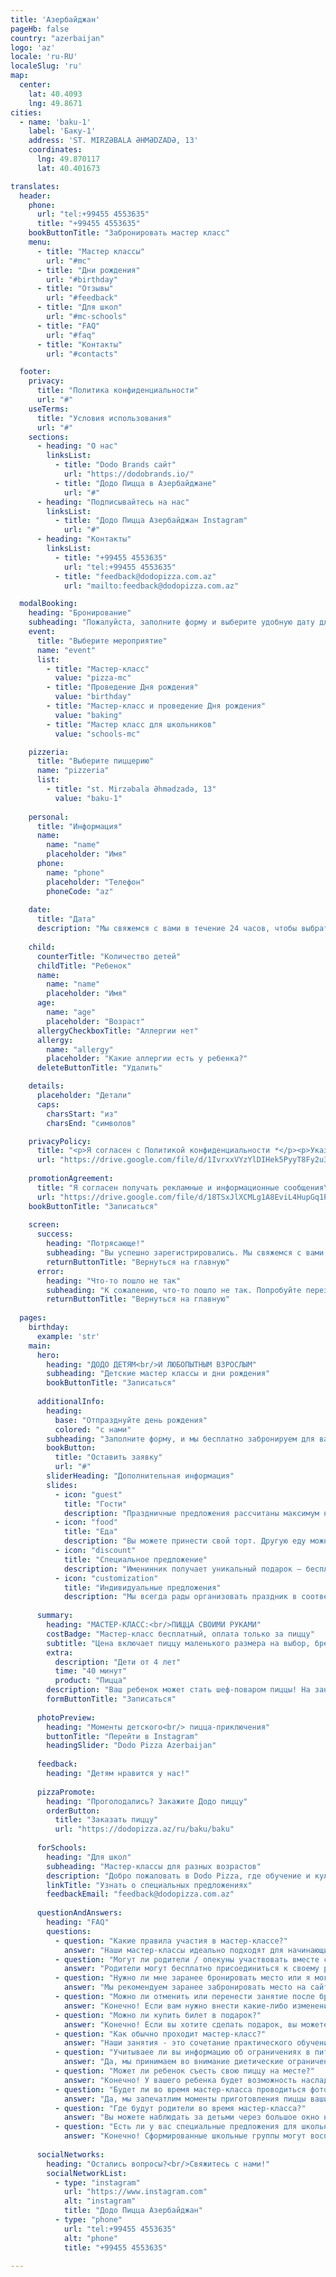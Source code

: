 ```yaml
---
title: 'Азербайджан'
pageHb: false
country: "azerbaijan"
logo: 'az'
locale: 'ru-RU'
localeSlug: 'ru'
map:
  center:
    lat: 40.4093
    lng: 49.8671
cities:
  - name: 'baku-1'
    label: 'Баку-1'
    address: 'ST. MIRZƏBALA ƏHMƏDZADƏ, 13'
    coordinates:
      lng: 49.870117
      lat: 40.401673

translates:
  header:
    phone:
      url: "tel:+99455 4553635"
      title: "+99455 4553635"
    bookButtonTitle: "Забронировать мастер класс"
    menu:
      - title: "Мастер классы"
        url: "#mc"
      - title: "Дни рождения"
        url: "#birthday"
      - title: "Отзывы"
        url: "#feedback"
      - title: "Для школ"
        url: "#mc-schools"
      - title: "FAQ"
        url: "#faq"
      - title: "Контакты"
        url: "#contacts"

  footer:
    privacy:
      title: "Политика конфиденциальности"
      url: "#"
    useTerms:
      title: "Условия использования"
      url: "#"
    sections:
      - heading: "О нас"
        linksList:
          - title: "Dodo Brands сайт"
            url: "https://dodobrands.io/"
          - title: "Додо Пицца в Азербайджане"
            url: "#"
      - heading: "Подписывайтесь на нас"
        linksList:
          - title: "Додо Пицца Азербайджан Instagram"
            url: "#"
      - heading: "Контакты"
        linksList:
          - title: "+99455 4553635"
            url: "tel:+99455 4553635"
          - title: "feedback@dodopizza.com.az"
            url: "mailto:feedback@dodopizza.com.az"

  modalBooking:
    heading: "Бронирование"
    subheading: "Пожалуйста, заполните форму и выберите удобную дату для участия."
    event:
      title: "Выберите мероприятие"
      name: "event"
      list:
        - title: "Мастер-класс"
          value: "pizza-mc"
        - title: "Проведение Дня рождения"
          value: "birthday"
        - title: "Мастер-класс и проведение Дня рождения"
          value: "baking"
        - title: "Мастер класс для школьников"
          value: "schools-mc"          

    pizzeria:
      title: "Выберите пиццерию"
      name: "pizzeria"
      list:
        - title: "st. Mirzəbala Əhmədzadə, 13"
          value: "baku-1"
          
    personal:
      title: "Информация"
      name:
        name: "name"
        placeholder: "Имя"
      phone:
        name: "phone"
        placeholder: "Телефон"
        phoneCode: "az"
        
    date:
      title: "Дата"
      description: "Мы свяжемся с вами в течение 24 часов, чтобы выбрать дату и время вашего визита."
      
    child:
      counterTitle: "Количество детей"
      childTitle: "Ребенок"
      name:
        name: "name"
        placeholder: "Имя"
      age:
        name: "age"
        placeholder: "Возраст"
      allergyCheckboxTitle: "Аллергии нет"
      allergy:
        name: "allergy"
        placeholder: "Какие аллергии есть у ребенка?"
      deleteButtonTitle: "Удалить"      

    details:
      placeholder: "Детали"
      caps:
        charsStart: "из"
        charsEnd: "символов"

    privacyPolicy:
      title: "<p>Я согласен с Политикой конфиденциальности *</p><p>Указанные вами персональные данные могут обрабатываться (сбор, систематизация, накопление, хранение, обновление, модификация, использование, обезличивание, уничтожение, передача) компанией Capian Pizza MMC (далее - Оператор) и другими третьими лицами, привлеченными Оператором в соответствии с Политикой конфиденциальности.</p>"
      url: "https://drive.google.com/file/d/1IvrxxVYzYlDIHek5PyyT8Fy2u3N1nBP-/view"
    
    promotionAgreement:
      title: "Я согласен получать рекламные и информационные сообщения\n от Capian Pizza MMC по каналам связи (SMS, push, электронная почта и т.д.)"
      url: "https://drive.google.com/file/d/18TSxJlXCMLg1A8EviL4HupGq1PynT_4s/view"
    bookButtonTitle: "Записаться"
    
    screen:
      success:
        heading: "Потрясающе!"
        subheading: "Вы успешно зарегистрировались. Мы свяжемся с вами в течение 24 часов, чтобы выбрать дату и время вашего визита."
        returnButtonTitle: "Вернуться на главную"
      error:
        heading: "Что-то пошло не так"
        subheading: "К сожалению, что-то пошло не так. Попробуйте перезагрузить страницу и забронировать снова."
        returnButtonTitle: "Вернуться на главную"
  
  pages:
    birthday:
      example: 'str'
    main:
      hero:
        heading: "ДОДО ДЕТЯМ<br/>И ЛЮБОПЫТНЫМ ВЗРОСЛЫМ"
        subheading: "Детские мастер классы и дни рождения"
        bookButtonTitle: "Записаться"
    
      additionalInfo:
        heading:
          base: "Отпразднуйте день рождения"
          colored: "с нами"
        subheading: "Заполните форму, и мы бесплатно забронируем для вас столик"
        bookButton:
          title: "Оставить заявку"
          url: "#"
        sliderHeading: "Дополнительная информация"
        slides:
          - icon: "guest"
            title: "Гости"
            description: "Праздничные предложения рассчитаны максимум на 12 гостей. Взрослые могут бесплатно присоединиться к своему ребенку и готовить вместе с ним, помогая ему при необходимости."
          - icon: "food"
            title: "Еда"
            description: "Вы можете принести свой торт. Другую еду можно заказать на месте через приложение Dodo Pizza."
          - icon: "discount"
            title: "Специальное предложение"
            description: "Именинник получает уникальный подарок — бесплатный мастер-класс по приготовлению пиццы!"
          - icon: "customization"
            title: "Индивидуальные предложения"
            description: "Мы всегда рады организовать праздник в соответствии с вашими пожеланиями, поэтому обращайтесь к нам, и вместе мы создадим волшебный день рождения для вашего ребенка."
    
      summary:
        heading: "МАСТЕР-КЛАСС:<br/>ПИЦЦА СВОИМИ РУКАМИ"
        costBadge: "Мастер-класс бесплатный, оплата только за пиццу"
        subtitle: "Цена включает пиццу маленького размера на выбор, брендированный мерч и диплом шеф-повара"
        extra:
          description: "Дети от 4 лет"
          time: "40 минут"
          product: "Пицца"
        description: "Ваш ребенок может стать шеф-поваром пиццы! На занятии они подготовят тесто, выберут начинки и создадут свой собственный кулинарный шедевр, а наши дружелюбные мастера дадут индивидуальные рекомендации."
        formButtonTitle: "Записаться"
    
      photoPreview:
        heading: "Моменты детского<br/> пицца-приключения"
        buttonTitle: "Перейти в Instagram"
        headingSlider: "Dodo Pizza Azerbaijan"
    
      feedback:
        heading: "Детям нравится у нас!"
    
      pizzaPromote:
        heading: "Проголодались? Закажите Додо пиццу"
        orderButton: 
          title: "Заказать пиццу"
          url: "https://dodopizza.az/ru/baku/baku"
    
      forSchools:
        heading: "Для школ"
        subheading: "Мастер-классы для разных возрастов"
        description: "Добро пожаловать в Dodo Pizza, где обучение и кулинарное творчество соединяются воедино! Наша программа для школ предлагает практический, образовательный опыт с мастер-классом по приготовлению пиццы. Свяжитесь с нами, чтобы обсудить даты и цены, или оставьте заявку, и мы свяжемся с вами."
        linkTitle: "Узнать о специальных предложениях"
        feedbackEmail: "feedback@dodopizza.com.az"
    
      questionAndAnswers:
        heading: "FAQ"
        questions:
          - question: "Какие правила участия в мастер-классе?"
            answer: "Наши мастер-классы идеально подходят для начинающих поваров в возрасте от 4 лет. Продолжительность каждого мастер-класса составляет 40 минут. Чтобы обеспечить индивидуальный подход и интерактивную атмосферу, мы ограничиваем размер обычных мастер-классов 4-5 детьми."
          - question: "Могут ли родители / опекуны участвовать вместе со своими детьми?"
            answer: "Родители могут бесплатно присоединиться к своему ребенку и готовить вместе с ним, помогая ему, когда это необходимо. Если родители захотят приготовить пиццу отдельно, плата за участие будет такой же - цена приготовленной пиццы."
          - question: "Нужно ли мне заранее бронировать место или я могу просто прийти в любой день?"
            answer: "Мы рекомендуем заранее забронировать место на сайте, чтобы гарантировать себе место. Регистрация день в день зависит от наличия свободных мест."
          - question: "Можно ли отменить или перенести занятие после бронирования онлайн?"
            answer: "Конечно! Если вам нужно внести какие-либо изменения в бронирование, support@dodoacademy.az свяжитесь с ним по электронной почте, WhatsApp или по телефону +99455 4553635. Бронирование можно изменить не позднее, чем за 24 часа до начала мастер-класса."
          - question: "Можно ли купить билет в подарок?"
            answer: "Конечно! Если вы хотите сделать подарок, вы можете приобрести подарочный сертификат."
          - question: "Как обычно проходит мастер-класс?"
            answer: "Наши занятия - это сочетание практического обучения и веселых развлечений. На занятиях по приготовлению пиццы юные повара создают свои пиццы от начала и до конца, включая раскатывание теста и выбор начинки. Дети используют безопасные кулинарные инструменты под руководством наших опытных инструкторов."
          - question: "Учитываее ли вы информацию об ограничениях в питании и аллергиях?"
            answer: "Да, мы принимаем во внимание диетические ограничения и аллергии. Во время регистрации, пожалуйста, сообщите нам о любых пищевых аллергиях или диетических ограничениях, которые могут быть у вашего ребенка. Безопасность и удовольствие вашего ребенка - наши главные приоритеты, и мы с нетерпением хотим сделать время, проведенное с нами, незабываемым и беззаботным. Также обращаем ваше внимание, что вы и ваш ребенок не сможете принять участие в мастер-классе, если у вас есть симптомы вирусного респираторного заболевания."
          - question: "Может ли ребенок съесть свою пиццу на месте?"
            answer: "Конечно! У вашего ребенка будет возможность насладиться своим кулинарным шедевром прямо на месте."
          - question: "Будет ли во время мастер-класса проводиться фото- или видеосъемка?"
            answer: "Да, мы запечатлим моменты приготовления пиццы вашим ребенком если вы дадите согласие! Отснятый материал будет передан родителям по безопасной ссылке в WhatsApp в течение нескольких часов после окончания мастер-класса. Дополнительная плата за эту услугу не требуется. Если вы не хотите, чтобы вашего ребенка снимали, сообщите об этом менеджеру. Для нас важна конфиденциальность вашего ребенка и ваше спокойствие!"
          - question: "Где будут родители во время мастер-класса?"
            answer: "Вы можете наблюдать за детьми через большое окно нашей открытой кухни в зале ресторана. Кроме того, вы можете воспользоваться услугой онлайн-просмотра на сайте www.dodopizza.az и в мобильном приложении. В зоне ожидания вы можете заказать пиццу, закуски и напитки."
          - question: "Есть ли у вас специальные предложения для школьных групп?"
            answer: "Конечно! Сформированные школьные группы могут воспользоваться нашими специальными предложениями для мастер-классов. Свяжитесь с нами, чтобы организовать индивидуальный опыт для ваших учеников."
    
      socialNetworks:
        heading: "Остались вопросы?<br/>Свяжитесь с нами!"
        socialNetworkList:
          - type: "instagram"
            url: "https://www.instagram.com"
            alt: "instagram"
            title: "Додо Пицца Азербайджан"
          - type: "phone"
            url: "tel:+99455 4553635"
            alt: "phone"
            title: "+99455 4553635"

---
```

